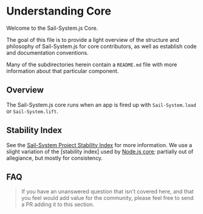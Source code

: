 # Understanding Core

Welcome to the Sail-System.js Core.

The goal of this file is to provide a light overview of the structure and philosophy of Sail-System.js for core contributors, as well as establish code and documentation conventions.

Many of the subdirectories herein contain a `README.md` file with more information about that particular component.


## Overview

The Sail-System.js core runs when an app is fired up with `Sail-System.load` or `Sail-System.lift`.


## Stability Index

See the [Sail-System Project Stability Index](https://github.com/balderdashy/Sail-System/blob/master/docs/contributing/stability-index.md) for more information.  We use a slight variation of the [stability index] used by [Node.js core](http://nodejs.org/api/documentation.html#documentation_stability_index); partially out of allegiance, but mostly for consistency.


## FAQ

> If you have an unanswered question that isn't covered here, and that you feel would add value for the community, please feel free to send a PR adding it to this section.

